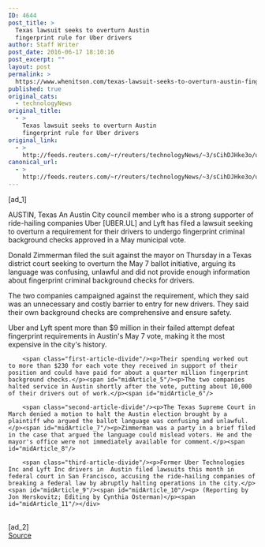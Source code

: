 ```yaml
---
ID: 4644
post_title: >
  Texas lawsuit seeks to overturn Austin
  fingerprint rule for Uber drivers
author: Staff Writer
post_date: 2016-06-17 18:10:16
post_excerpt: ""
layout: post
permalink: >
  https://www.whenitson.com/texas-lawsuit-seeks-to-overturn-austin-fingerprint-rule-for-uber-drivers/
published: true
original_cats:
  - technologyNews
original_title:
  - >
    Texas lawsuit seeks to overturn Austin
    fingerprint rule for Uber drivers
original_link:
  - >
    http://feeds.reuters.com/~r/reuters/technologyNews/~3/sCihDJHke3o/us-texas-uber-lyft-idUSKCN0Z322F
canonical_url:
  - >
    http://feeds.reuters.com/~r/reuters/technologyNews/~3/sCihDJHke3o/us-texas-uber-lyft-idUSKCN0Z322F
---
```

 [ad_1]
<br><div id="articleText">
<span id="midArticle_start"/>

<span id="midArticle_0"/><span class="focusParagraph" readability="5"><p><span class="articleLocation">AUSTIN, Texas</span> An Austin City council member who is a strong supporter of ride-hailing companies Uber [UBER.UL] and Lyft has filed a lawsuit seeking to overturn a requirement for their drivers to undergo fingerprint criminal background checks approved in a May municipal vote. </p></span><span id="midArticle_1"/><p>Donald Zimmerman filed the suit against the mayor on Thursday in a Texas district court seeking to overturn the May 7 ballot initiative, arguing its language was confusing, unlawful and did not provide enough information about fingerprint criminal background checks for drivers.</p><span id="midArticle_2"/><p>The two companies campaigned against the requirement, which they said was an unnecessary and costly barrier to entry for new drivers. They said their own background checks are comprehensive and ensure safety. </p><span id="midArticle_3"/><p>Uber and Lyft spent more than $9 million in their failed attempt defeat fingerprint requirements in Austin's May 7 vote, making it the most expensive in the city's history.</p><span id="midArticle_4"/>
        
        <span class="first-article-divide"/><p>Their spending worked out to more than $230 for each vote they received in support of their position and could have paid for about a quarter million fingerprint background checks.</p><span id="midArticle_5"/><p>The two companies halted service in Austin shortly after the vote, putting about 10,000 of their drivers out of work.</p><span id="midArticle_6"/>
        
        <span class="second-article-divide"/><p>The Texas Supreme Court in March denied a motion to halt the Austin election brought by a plaintiff who argued the ballot language was confusing and unlawful. </p><span id="midArticle_7"/><p>Zimmerman was a party in a brief filed in the case that argued the language could mislead voters. He and the mayor's office were not immediately available for comment.</p><span id="midArticle_8"/>
        
        <span class="third-article-divide"/><p>Former Uber Technologies Inc and Lyft Inc drivers in  Austin filed lawsuits this month in federal court in San Francisco, accusing the ride-hailing companies of breaking a federal law by abruptly halting operations in the city.</p><span id="midArticle_9"/><span id="midArticle_10"/><p> (Reporting by Jon Herskovitz; Editing by Cynthia Osterman)</p><span id="midArticle_11"/></div>
<br>[ad_2]
<br><a href="http://feeds.reuters.com/~r/reuters/technologyNews/~3/sCihDJHke3o/us-texas-uber-lyft-idUSKCN0Z322F">Source </a>